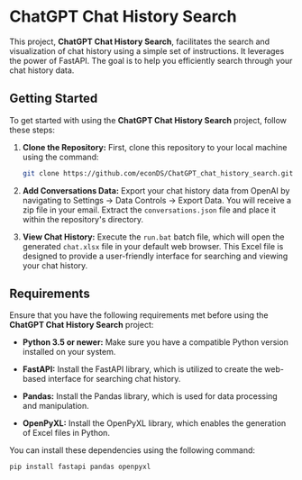 # ChatGPT Chat History Search

This project, **ChatGPT Chat History Search**, facilitates the search and visualization of chat history using a simple set of instructions. It leverages the power of FastAPI. The goal is to help you efficiently search through your chat history data.

## Getting Started

To get started with using the **ChatGPT Chat History Search** project, follow these steps:

1. **Clone the Repository:** First, clone this repository to your local machine using the command:
   ```bash
   git clone https://github.com/econDS/ChatGPT_chat_history_search.git

2. **Add Conversations Data:** Export your chat history data from OpenAI by navigating to Settings -> Data Controls -> Export Data. You will receive a zip file in your email. Extract the `conversations.json` file and place it within the repository's directory.

3. **View Chat History:** Execute the `run.bat` batch file, which will open the generated `chat.xlsx` file in your default web browser. This Excel file is designed to provide a user-friendly interface for searching and viewing your chat history.

## Requirements

Ensure that you have the following requirements met before using the **ChatGPT Chat History Search** project:

- **Python 3.5 or newer:** Make sure you have a compatible Python version installed on your system.

- **FastAPI:** Install the FastAPI library, which is utilized to create the web-based interface for searching chat history.

- **Pandas:** Install the Pandas library, which is used for data processing and manipulation.

- **OpenPyXL:** Install the OpenPyXL library, which enables the generation of Excel files in Python.

You can install these dependencies using the following command:
```bash
pip install fastapi pandas openpyxl
